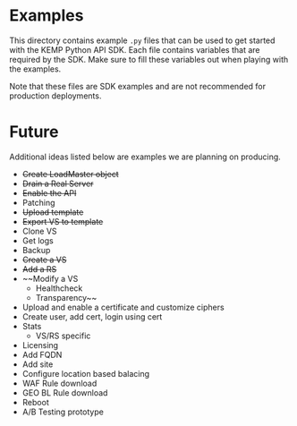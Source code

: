 Examples
=======

This directory contains example `.py` files that can be used to get started with the KEMP Python API SDK. Each file contains variables that are required by the SDK. Make sure to fill these variables out when playing with the examples.


Note that these files are SDK examples and are not recommended for production deployments.

Future
=====
Additional ideas listed below are examples we are planning on producing.

* ~~Create LoadMaster object~~
* ~~Drain a Real Server~~
* ~~Enable the API~~
* Patching
* ~~Upload template~~
* ~~Export VS to template~~
* Clone VS
* Get logs
* Backup
* ~~Create a VS~~
* ~~Add a RS~~
* ~~Modify a VS
	* Healthcheck
	* Transparency~~
* Upload and enable a certificate and customize ciphers
* Create user, add cert, login using cert
* Stats
	* VS/RS specific
* Licensing
* Add FQDN
* Add site
* Configure location based balacing
* WAF Rule download
* GEO BL Rule download
* Reboot
* A/B Testing prototype
